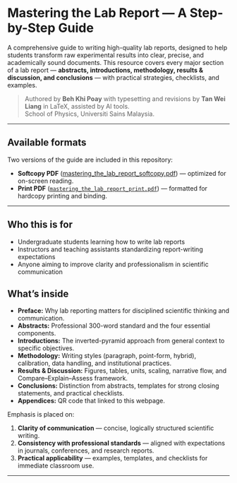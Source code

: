 # Mastering the Lab Report — A Step-by-Step Guide

A comprehensive guide to writing high-quality lab reports, designed to help students transform raw experimental results into clear, precise, and academically sound documents. This resource covers every major section of a lab report — **abstracts, introductions, methodology, results & discussion, and conclusions** — with practical strategies, checklists, and examples.  

> Authored by **Beh Khi Poay** with typesetting and revisions by **Tan Wei Liang** in LaTeX, assisted by AI tools.  
> School of Physics, Universiti Sains Malaysia.  

---
## Available formats
Two versions of the guide are included in this repository:  
- **Softcopy PDF** ([mastering_the_lab_report_softcopy.pdf](https://github.com/TWL03/Mastering-the-Lab-Report/blob/main/mastering_the_lab_report_softcopy.pdf)) — optimized for on-screen reading.  
- **Print PDF** ([`mastering_the_lab_report_print.pdf`](https://github.com/TWL03/Mastering-the-Lab-Report/blob/main/mastering_the_lab_report_print.pdf)) — formatted for hardcopy printing and binding.  

---
## Who this is for
- Undergraduate students learning how to write lab reports
- Instructors and teaching assistants standardizing report-writing expectations
- Anyone aiming to improve clarity and professionalism in scientific communication

## What’s inside
- **Preface:** Why lab reporting matters for disciplined scientific thinking and communication.  
- **Abstracts:** Professional 300-word standard and the four essential components.  
- **Introductions:** The inverted-pyramid approach from general context to specific objectives.  
- **Methodology:** Writing styles (paragraph, point-form, hybrid), calibration, data handling, and institutional practices.  
- **Results & Discussion:** Figures, tables, units, scaling, narrative flow, and Compare–Explain–Assess framework.  
- **Conclusions:** Distinction from abstracts, templates for strong closing statements, and practical checklists.  
- **Appendices:** QR code that linked to this webpage.  

Emphasis is placed on:  
1. **Clarity of communication** — concise, logically structured scientific writing.  
2. **Consistency with professional standards** — aligned with expectations in journals, conferences, and research reports.  
3. **Practical applicability** — examples, templates, and checklists for immediate classroom use.  

---
